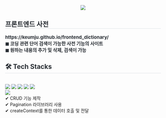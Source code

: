 <div align= "center">
    <img src="https://capsule-render.vercel.app/api?type=soft&color=050819&height=180&text=대한민국%20밤산책%20🎇&animation=&fontColor=ffffff&fontSize=50" />
    </div>
    <div style="text-align: left;"> 
    <h2 style="border-bottom: 1px solid #d8dee4; color: #282d33;"> 프론트엔드 사전 </h2>  
    <div style="font-weight: 700; font-size: 15px; text-align: left; color: #282d33;"> https://keumju.github.io/frontend_dictionary/</li></li>
      <br/>◼ 코딩 관련 단어 검색이 가능한 사전 기능의 사이트</li>
      <br/>◼ 원하는 내용의 추가 및 삭제, 검색이 가능</li> </div> 
    </div>
    <div style="text-align: left;">
    <h2 style="border-bottom: 1px solid #d8dee4; color: #282d33;"> 🛠️ Tech Stacks </h2> <br> 
    <div style="margin: ; text-align: left;" "text-align: left;"> <img src="https://img.shields.io/badge/HTML5-E34F26?style=for-the-badge&logo=HTML5&logoColor=white">
          <img src="https://img.shields.io/badge/CSS3-1572B6?style=for-the-badge&logo=CSS3&logoColor=white">
          <img src="https://img.shields.io/badge/React-61DAFB?style=for-the-badge&logo=React&logoColor=white">
          <img src="https://img.shields.io/badge/MySQL-4479A1?style=for-the-badge&logo=MySQL&logoColor=white">
          <img src="https://img.shields.io/badge/Figma-F24E1E?style=for-the-badge&logo=Figma&logoColor=white">
          <br/><img src="https://img.shields.io/badge/Node.js-339933?style=for-the-badge&logo=Node.js&logoColor=white">
          <br/>✔ CRUD 기능 제작
          <br/>✔ Pagination 라이브러리 사용
          <br/>✔ createContext를 통한 데이터 호출 및 전달
          </div>
    </div>
    <div style="text-align: left;"> 
